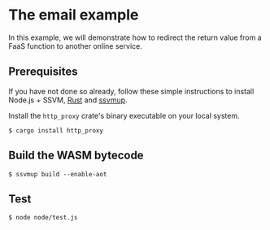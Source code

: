 # The email example

In this example, we will demonstrate how to redirect the return value from a FaaS function to another online service.

## Prerequisites

If you have not done so already, follow these simple instructions to install Node.js + SSVM, [Rust](https://www.rust-lang.org/tools/install) and [ssvmup](https://www.secondstate.io/articles/ssvmup/).

Install the `http_proxy` crate's binary executable on your local system.

```
$ cargo install http_proxy
```

## Build the WASM bytecode

```
$ ssvmup build --enable-aot
```

## Test

```
$ node node/test.js
```

